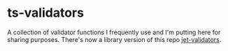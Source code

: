 # ts-validators


A collection of validator functions I frequently use and I'm putting here for sharing purposes. There's now a library version of this repo <a href="https://github.com/seanpmaxwell/jet-validators">jet-validators</a>.
<br/>

